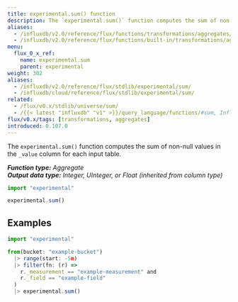 ```yaml
---
title: experimental.sum() function
description: The `experimental.sum()` function computes the sum of non-null records in a specified column.
aliases:
  - /influxdb/v2.0/reference/flux/functions/transformations/aggregates/sum
  - /influxdb/v2.0/reference/flux/functions/built-in/transformations/aggregates/sum/
menu:
  flux_0_x_ref:
    name: experimental.sum
    parent: experimental
weight: 302
aliases:
  - /influxdb/v2.0/reference/flux/stdlib/experimental/sum/
  - /influxdb/cloud/reference/flux/stdlib/experimental/sum/
related:
  - /flux/v0.x/stdlib/universe/sum/
  - /{{< latest "influxdb" "v1" >}}/query_language/functions/#sum, InfluxQL – SUM()
flux/v0.x/tags: [transformations, aggregates]
introduced: 0.107.0
---
```


The `experimental.sum()` function computes the sum of non-null values in the `_value`
column for each input table.

_**Function type:** Aggregate_  
_**Output data type:** Integer, UInteger, or Float (inherited from column type)_

```js
import "experimental"

experimental.sum()
```

## Examples
```js
import "experimental"

from(bucket: "example-bucket")
  |> range(start: -5m)
  |> filter(fn: (r) =>
    r._measurement == "example-measurement" and
    r._field == "example-field"
  )
  |> experimental.sum()
```
